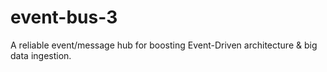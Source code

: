 # event-bus-3
A reliable event/message hub for boosting Event-Driven architecture &amp; big data ingestion.
